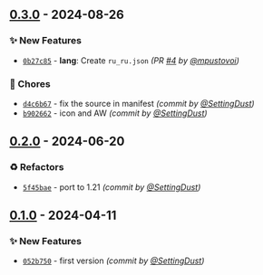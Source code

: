 
## [0.3.0] - 2024-08-26
### :sparkles: New Features
- [`0b27c85`](https://github.com/SettingDust/ReputationViewer/commit/0b27c857204d6801d8426d2c468d5fa8bbb2ccd7) - **lang**: Create `ru_ru.json` *(PR [#4](https://github.com/SettingDust/ReputationViewer/pull/4) by [@mpustovoi](https://github.com/mpustovoi))*

### :wrench: Chores
- [`d4c6b67`](https://github.com/SettingDust/ReputationViewer/commit/d4c6b671dadaa5ebeb4e62c92f17231350ae724e) - fix the source in manifest *(commit by [@SettingDust](https://github.com/SettingDust))*
- [`b902662`](https://github.com/SettingDust/ReputationViewer/commit/b902662a3c4aa0e8e4fc8da3c0b9721519c2eae0) - icon and AW *(commit by [@SettingDust](https://github.com/SettingDust))*


## [0.2.0] - 2024-06-20
### :recycle: Refactors
- [`5f45bae`](https://github.com/SettingDust/ReputationViewer/commit/5f45bae9d9b0a0e04b6252eee222d27b405688d9) - port to 1.21 *(commit by [@SettingDust](https://github.com/SettingDust))*


## [0.1.0] - 2024-04-11
### :sparkles: New Features
- [`052b750`](https://github.com/SettingDust/ReputationViewer/commit/052b750dc63389e4ada2c7872db94a43b01affca) - first version *(commit by [@SettingDust](https://github.com/SettingDust))*


[0.1.0]: https://github.com/SettingDust/ReputationViewer/compare/0.0.0...0.1.0
[0.2.0]: https://github.com/SettingDust/ReputationViewer/compare/0.1.0...0.2.0
[0.3.0]: https://github.com/SettingDust/ReputationViewer/compare/0.2.0...0.3.0
